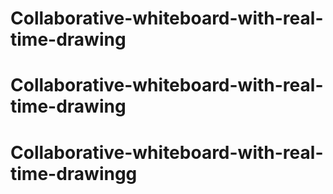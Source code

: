 # Collaborative-whiteboard-with-real-time-drawing
# Collaborative-whiteboard-with-real-time-drawing
# Collaborative-whiteboard-with-real-time-drawingg
